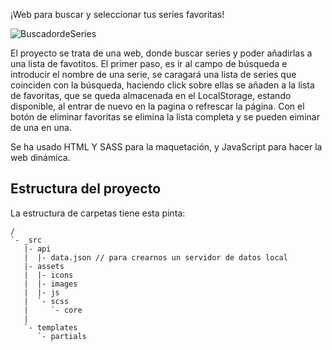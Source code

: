 ¡Web para buscar y seleccionar tus series favoritas!

![BuscadordeSeries](./readmeImage.png)

El proyecto se trata de una web, donde buscar series y poder añadirlas a una lista de favotitos. 
El primer paso, es ir al campo de búsqueda e introducir el nombre de una serie, se caragará una lista de series que coinciden con la búsqueda, haciendo click sobre ellas se añaden a la lista de favoritas, que se queda almacenada en el LocalStorage, estando disponible, al entrar de nuevo en la pagina o refrescar la página. Con el botón de eliminar favoritas se elimina la lista completa y se pueden eiminar de una en una. 

Se ha usado HTML Y SASS para la maquetación, y JavaScript para hacer la web dinámica. 

## Estructura del proyecto

La estructura de carpetas tiene esta pinta:

```
/
`- _src
   |- api
   |  |- data.json // para crearnos un servidor de datos local
   |- assets
   |  |- icons
   |  |- images
   |  |- js
   |  `- scss
   |     `- core
   |
   `- templates
      `- partials

```


